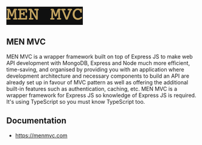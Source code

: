 ![Alt text](logo.png?raw=true 'MEN MVC')

## MEN MVC

MEN MVC is a wrapper framework built on top of Express JS to make web API development with MongoDB, Express and Node much more efficient, time-saving, and organised by providing you with an application where development architecture and necessary components to build an API are already set up in favour of MVC pattern as well as offering the additional built-in features such as authentication, caching, etc. MEN MVC is a wrapper framework for Express JS so knowledge of Express JS is required. It's using TypeScript so you must know TypeScript too.

## Documentation
- https://menmvc.com
